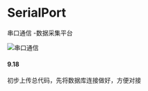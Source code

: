# SerialPort
串口通信 -数据采集平台

![串口通信](https://upload-images.jianshu.io/upload_images/3270074-bbdcaf0c0a794b61.png?imageMogr2/auto-orient/strip%7CimageView2/2/w/1240)


#### 9.18
初步上传总代码，先将数据库连接做好，方便对接
